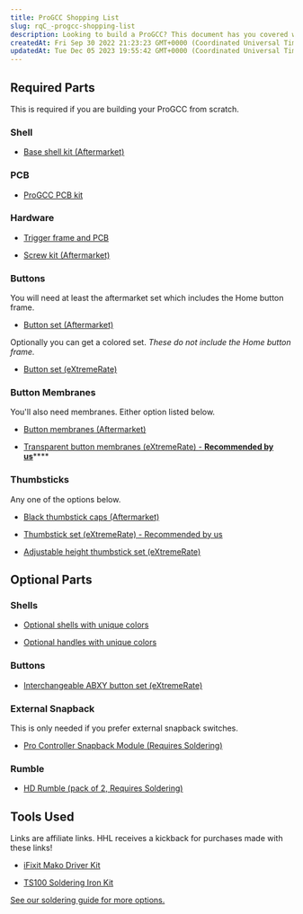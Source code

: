 ```yaml
---
title: ProGCC Shopping List
slug: rqC_-progcc-shopping-list
description: Looking to build a ProGCC? This document has you covered with a comprehensive list of all the required and optional parts you will need. From shell kits to PCB kits, trigger frames to button sets, and thumbsticks to screw kits, we've got it all. And if yo
createdAt: Fri Sep 30 2022 21:23:23 GMT+0000 (Coordinated Universal Time)
updatedAt: Tue Dec 05 2023 19:55:42 GMT+0000 (Coordinated Universal Time)
---
```


## Required Parts

This is required if you are building your ProGCC from scratch.

### Shell

*   [Base shell kit (Aftermarket)](https://handheldlegend.com/products/switch-pro-controller-black-shell-kit-progcc?_pos=6&_sid=2dd4ff9eb&_ss=r)

### PCB

*   [ProGCC PCB kit](https://handheldlegend.com/products/copy-of-progcc-v2-switch-pro-controller-to-gamecube-pcb-conversion-kit?_pos=10&_sid=a312e8e7d&_ss=r)

### Hardware

*   [Trigger frame and PCB](https://handheldlegend.com/products/switch-pro-controller-ribbon-frame-and-hinges-progcc?_pos=5&_sid=a312e8e7d&_ss=r)

*   [Screw kit (Aftermarket)](https://handheldlegend.com/products/switch-pro-controller-screw-set-progcc?_pos=1&_sid=1c78663bf&_ss=r)

### Buttons

You will need at least the aftermarket set which includes the Home button frame.

*   [Button set (Aftermarket)](https://handheldlegend.com/products/switch-pro-controller-black-button-set-progcc?_pos=5&_sid=03689a454&_ss=r)

Optionally you can get a colored set. *These do not include the Home button frame.*

*   [Button set (eXtremeRate)](https://handheldlegend.com/products/nintendo-switch-pro-controller-button-sets?_pos=2&_sid=03689a454&_ss=r)

### Button Membranes

You'll also need membranes.
Either option listed below.

*   [Button membranes (Aftermarket)](https://handheldlegend.com/products/switch-pro-controller-standard-membrane-set-progcc?_pos=1&_sid=ca9458723&_ss=r)

*   [Transparent button membranes (eXtremeRate) - **Recommended by us**](https://handheldlegend.com/products/nintendo-switch-pro-controller-clear-silicone-membranes-1?_pos=2&_sid=ca9458723&_ss=r)****

### Thumbsticks

Any one of the options below.

*   [Black thumbstick caps (Aftermarket)](https://handheldlegend.com/products/switch-pro-controller-black-thumbstick-set-progcc?_pos=15&_sid=4070e7197&_ss=r)

*   [Thumbstick set (eXtremeRate) - Recommended by us](https://handheldlegend.com/products/analog-thumbsticks-for-nintendo-switch-pro-controller?_pos=20&_sid=4070e7197&_ss=r)

*   [Adjustable height thumbstick set (eXtremeRate)](https://handheldlegend.com/products/interchangeable-thumbsticks-for-nintendo-switch-pro-controller?_pos=9&_sid=3df90e593&_ss=r)

## Optional Parts

### Shells

*   [Optional shells with unique colors](https://handheldlegend.com/search?q=Pro+Controller+shell\&options%5Bprefix%5D=last)

*   [Optional handles with unique colors](https://handheldlegend.com/search?q=Pro+Controller+grips\&options%5Bprefix%5D=last)

### Buttons

*   [Interchangeable ABXY button set (eXtremeRate)](https://handheldlegend.com/products/interchangeable-abxy-buttons-for-nintendo-switch-pro-controller?_pos=1&_sid=03689a454&_ss=r)

### External Snapback

This is only needed if you prefer external snapback switches.

*   [Pro Controller Snapback Module (Requires Soldering)](https://handheldlegend.com/products/switch-pro-controller-snapback-module-pcb?_pos=4&_sid=5c4a2b331&_ss=r)

### Rumble

*   [HD Rumble (pack of 2, Requires Soldering)](https://handheldlegend.com/products/switch-pro-controller-rumble-motors-progcc?_pos=1&_sid=4e3991ca6&_ss=r)

## Tools Used

Links are affiliate links. HHL receives a kickback for purchases made with these links!

*   [iFixit Mako Driver Kit](https://www.amazon.com/dp/B0189YWOIO?tag=mus0a-21)

*   [TS100 Soldering Iron Kit](https://www.amazon.com/dp/B01MDTO6X7?tag=mus0a-21)

[See our soldering guide for more options.](https://wiki.handheldlegend.com/soldering-iron-guide)

